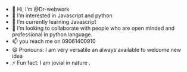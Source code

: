 - 👋 Hi, I’m @Dr-webwork
- 👀 I’m interested in Javascript and python
- 🌱 I’m currently learning Javascript 
- 💞️ I’m looking to collaborate with people who are open minded and professional in python language.
- 📫 you reach me on 09061400910
- 😄 Pronouns: I am very versatile an always available to welcome new idea
- ⚡ Fun fact: I am jovial in nature .

<!---
Dr-webwork/Dr-webwork is a ✨ special ✨ repository because its `README.md` (this file) appears on your GitHub profile.
You can click the Preview link to take a look at your changes.
--->
